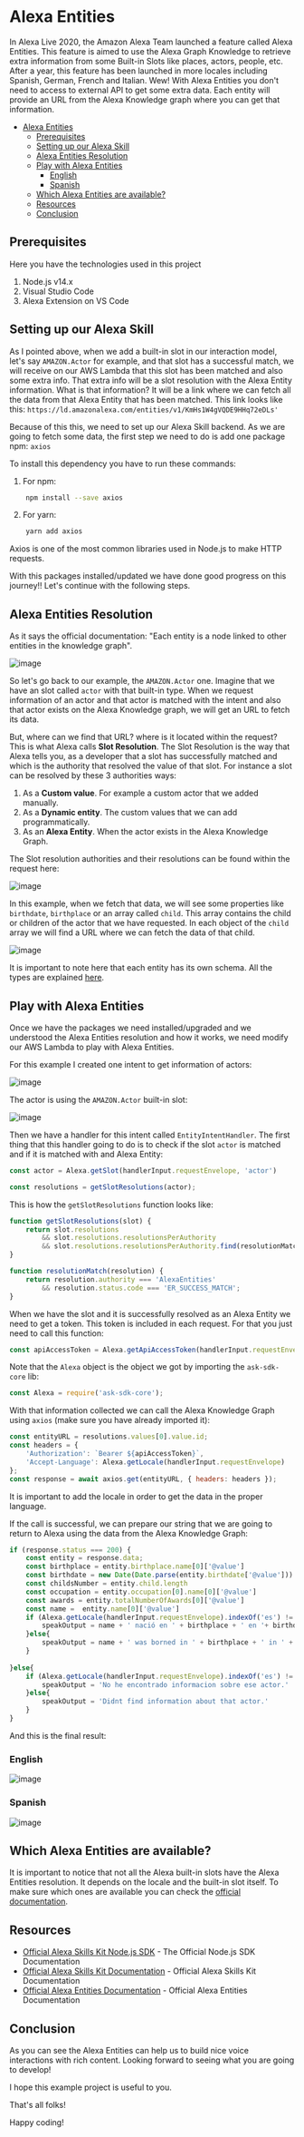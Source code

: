 # Alexa Entities

In Alexa Live 2020, the Amazon Alexa Team launched a feature called Alexa Entities. This feature is aimed to use the Alexa Graph Knowledge to retrieve extra information from some Built-in Slots like places, actors, people, etc. After a year, this feature has been launched in more locales including Spanish, German, French and Italian. Wew! With Alexa Entities you don't need to access to external API to get some extra data. Each entity will provide an URL from the Alexa Knowledge graph where you can get that information.

<!-- TOC -->

- [Alexa Entities](#alexa-entities)
  - [Prerequisites](#prerequisites)
  - [Setting up our Alexa Skill](#setting-up-our-alexa-skill)
  - [Alexa Entities Resolution](#alexa-entities-resolution)
  - [Play with Alexa Entities](#play-with-alexa-entities)
    - [English](#english)
    - [Spanish](#spanish)
  - [Which Alexa Entities are available?](#which-alexa-entities-are-available)
  - [Resources](#resources)
  - [Conclusion](#conclusion)

<!-- /TOC -->

## Prerequisites

Here you have the technologies used in this project
1. Node.js v14.x
2. Visual Studio Code
3. Alexa Extension on VS Code

## Setting up our Alexa Skill

As I pointed above, when we add a built-in slot in our interaction model, let's say `AMAZON.Actor` for example, and that slot has a successful match, we will receive on our AWS Lambda that this slot has been matched and also some extra info. That extra info will be a slot resolution with the Alexa Entity information. What is that information? It will be a link where we can fetch all the data from that Alexa Entity that has been matched. This link looks like this: `https://ld.amazonalexa.com/entities/v1/KmHs1W4gVQDE9HHq72eDLs'`

Because of this this, we need to set up our Alexa Skill backend. As we are going to fetch some data, the first step we need to do is add one package npm: `axios`

To install this dependency you have to run these commands:
1. For npm:
```bash
    npm install --save axios
```
2. For yarn:
```bash
    yarn add axios
```

Axios is one of the most common libraries used in Node.js to make HTTP requests.

With this packages installed/updated we have done good progress on this journey!! Let's continue with the following steps.

## Alexa Entities Resolution

As it says the official documentation: "Each entity is a node linked to other entities in the knowledge graph". 

![image](/img/knowledge_graph.jpeg)

So let's go back to our example, the `AMAZON.Actor` one. Imagine that we have an slot called `actor` with that built-in type. When we request information of an actor and that actor is matched with the intent and also that actor exists on the Alexa Knowledge graph, we will get an URL to fetch its data.

But, where can we find that URL? where is it located within the request? This is what Alexa calls **Slot Resolution**. The Slot Resolution is the way that Alexa tells you, as a developer that a slot has successfully matched and which is the authority that resolved the value of that slot. For instance a slot can be resolved by these 3 authorities ways:
1. As a **Custom value**. For example a custom actor that we added manually.
2. As a **Dynamic entity**. The custom values that we can add programmatically.
3. As an **Alexa Entity**. When the actor exists in the Alexa Knowledge Graph.

The Slot resolution authorities and their resolutions can be found within the request here:

![image](/img/entity_resolution.png)

In this example, when we fetch that data, we will see some properties like `birthdate`, `birthplace` or an array called `child`. This array contains the child or children of the actor that we have requested. In each object of the `child` array we will find a URL where we can fetch the data of that child. 

![image](/img/entity_graph.png)

It is important to note here that each entity has its own schema. All the types are explained [here](https://developer.amazon.com/en-US/docs/alexa/custom-skills/alexa-entities-reference.html#entity-classes-and-properties).
## Play with Alexa Entities

Once we have the packages we need installed/upgraded and we understood the Alexa Entities resolution and how it works, we need modify our AWS Lambda to play with Alexa Entities.

For this example I created one intent to get information of actors:

![image](/img/intent.png)

The actor is using the `AMAZON.Actor` built-in slot:

![image](/img/slot.png)


Then we have a handler for this intent called `EntityIntentHandler`. The first thing that this handler going to do is to check if the slot `actor` is matched and if it is matched with and Alexa Entity:

```javascript
const actor = Alexa.getSlot(handlerInput.requestEnvelope, 'actor')

const resolutions = getSlotResolutions(actor);
```

This is how the `getSlotResolutions` function looks like: 

```javascript
function getSlotResolutions(slot) {
    return slot.resolutions
        && slot.resolutions.resolutionsPerAuthority
        && slot.resolutions.resolutionsPerAuthority.find(resolutionMatch);
}

function resolutionMatch(resolution) {
    return resolution.authority === 'AlexaEntities'
        && resolution.status.code === 'ER_SUCCESS_MATCH';
}
```

When we have the slot and it is successfully resolved as an Alexa Entity we need to get a token. This token is included in each request. For that you just need to call this function:

```javascript
const apiAccessToken = Alexa.getApiAccessToken(handlerInput.requestEnvelope);
```

Note that the `Alexa` object is the object we got by importing the `ask-sdk-core` lib:

```javascript
const Alexa = require('ask-sdk-core');
```

With that information collected we can call the Alexa Knowledge Graph using `axios` (make sure you have already imported it):

```javascript
const entityURL = resolutions.values[0].value.id;
const headers = {
    'Authorization': `Bearer ${apiAccessToken}`,
    'Accept-Language': Alexa.getLocale(handlerInput.requestEnvelope)
};
const response = await axios.get(entityURL, { headers: headers });
```

It is important to add the locale in order to get the data in the proper language.

If the call is successful, we can prepare our string that we are going to return to Alexa using the data from the Alexa Knowledge Graph:

```javascript
if (response.status === 200) {
    const entity = response.data;
    const birthplace = entity.birthplace.name[0]['@value']
    const birthdate = new Date(Date.parse(entity.birthdate['@value'])).getFullYear()
    const childsNumber = entity.child.length
    const occupation = entity.occupation[0].name[0]['@value']
    const awards = entity.totalNumberOfAwards[0]['@value']
    const name =  entity.name[0]['@value']
    if (Alexa.getLocale(handlerInput.requestEnvelope).indexOf('es') != -1){
        speakOutput = name + ' nació en ' + birthplace + ' en '+ birthdate +' y tiene ' + childsNumber + ' hijos. Actualmente trabaja como ' + occupation + '. Tiene un total de ' + awards + ' premios.'
    }else{
        speakOutput = name + ' was borned in ' + birthplace + ' in ' + birthdate + ' and has ' + childsNumber + ' children. Now is working as a ' + occupation + '. Has won ' + awards + ' awards.'
    }
    
}else{
    if (Alexa.getLocale(handlerInput.requestEnvelope).indexOf('es') != -1){
        speakOutput = 'No he encontrado informacion sobre ese actor.'
    }else{
        speakOutput = 'Didnt find information about that actor.'
    }
}
```

And this is the final result:
### English
![image](/img/execution_en.png)

### Spanish
![image](/img/execution_es.png)

## Which Alexa Entities are available?

It is important to notice that not all the Alexa built-in slots have the Alexa Entities resolution. It depends on the locale and the built-in slot itself. To make sure which ones are available you can check the [official documentation](https://developer.amazon.com/en-US/docs/alexa/custom-skills/alexa-entities-reference.html#bist-er-support).


## Resources
* [Official Alexa Skills Kit Node.js SDK](https://www.npmjs.com/package/ask-sdk) - The Official Node.js SDK Documentation
* [Official Alexa Skills Kit Documentation](https://developer.amazon.com/docs/ask-overviews/build-skills-with-the-alexa-skills-kit.html) - Official Alexa Skills Kit Documentation
* [Official Alexa Entities Documentation](https://developer.amazon.com/en-US/docs/alexa/custom-skills/alexa-entities-reference.html) - Official Alexa Entities Documentation
## Conclusion 

As you can see the Alexa Entities can help us to build nice voice interactions with rich content. Looking forward to seeing what you are going to develop!

I hope this example project is useful to you.

That's all folks!

Happy coding!




